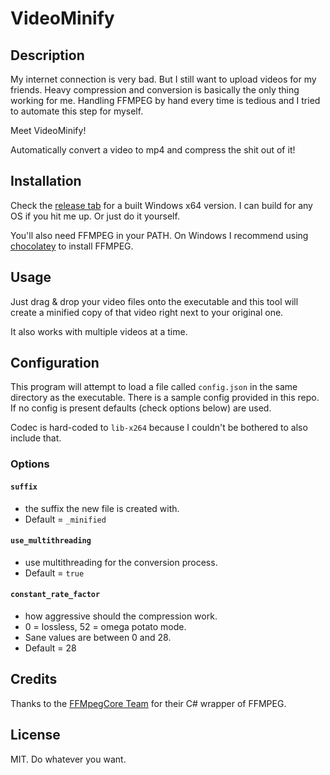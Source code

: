 # VideoMinify

## Description
My internet connection is very bad. But I still want to upload videos for my friends. Heavy compression and conversion is basically the only thing working for me.
Handling FFMPEG by hand every time is tedious and I tried to automate this step for myself. 

Meet VideoMinify!

Automatically convert a video to mp4 and compress the shit out of it!

## Installation

Check the [release tab](https://github.com/TehMightyPotato/VideoMinify/releases) for a built Windows x64 version. I can build for any OS if you hit me up. Or just do it yourself.

You'll also need FFMPEG in your PATH. On Windows I recommend using [chocolatey](https://chocolatey.org/) to install FFMPEG. 

## Usage

Just drag & drop your video files onto the executable and this tool will create a minified copy of that video right next to your original one.

It also works with multiple videos at a time. 
 

## Configuration

This program will attempt to load a file called `config.json` in the same directory as the executable. There is a sample config provided in this repo. 
If no config is present defaults (check options below) are used.

Codec is hard-coded to `lib-x264` because I couldn't be bothered to also include that.

### Options

#### `suffix` 
- the suffix the new file is created with. 
- Default = `_minified`

#### `use_multithreading` 
- use multithreading for the conversion process. 
- Default = `true`

#### `constant_rate_factor` 
- how aggressive should the compression work. 
- 0 = lossless, 52 = omega potato mode. 
- Sane values are between 0 and 28.
- Default = 28

## Credits

Thanks to the [FFMpegCore Team](https://github.com/rosenbjerg/FFMpegCore) for their C# wrapper of FFMPEG.

## License
MIT. Do whatever you want.
